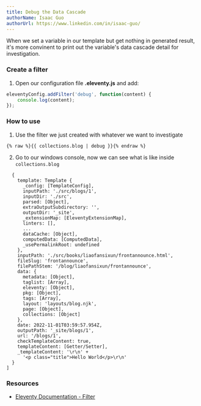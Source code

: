 ```yaml
---
title: Debug the Data Cascade
authorName: Isaac Guo
authorUrl: https://www.linkedin.com/in/isaac-guo/
---
```


When we set a variable in our template but get nothing in generated result, it's more convinent to print out the variable's data cascade detail for investigation.

### Create a filter

1. Open our configuration file **.eleventy.js** and add:

```js
eleventyConfig.addFilter('debug', function(content) {
    console.log(content);
});
```

### How to use

1. Use the filter we just created with whatever we want to investigate

```html/3-5
{% raw %}{{ collections.blog | debug }}{% endraw %}
```

2. Go to our windows console, now we can see what is like inside `collections.blog`

```
  {
    template: Template {
      _config: [TemplateConfig],
      inputPath: './src/blogs/1',
      inputDir: './src',
      parsed: [Object],
      extraOutputSubdirectory: '',
      outputDir: '_site',
      _extensionMap: [EleventyExtensionMap],
      linters: [],
      ...
      dataCache: [Object],
      computedData: [ComputedData],
      _usePermalinkRoot: undefined
    },
    inputPath: './src/books/liaofansixun/frontannounce.html',
    fileSlug: 'frontannounce',
    filePathStem: '/blog/liaofansixun/frontannounce',
    data: {
      metadata: [Object],
      taglist: [Array],
      eleventy: [Object],
      pkg: [Object],
      tags: [Array],
      layout: 'layouts/blog.njk',
      page: [Object],
      collections: [Object]
    },
    date: 2022-11-01T03:59:57.954Z,
    outputPath: '_site/blogs/1',
    url: '/blogs/1',
    checkTemplateContent: true,
    templateContent: [Getter/Setter],
    _templateContent: '\r\n' +
      '<p class="title">Hello World</p>\r\n'
  }
]
```

### Resources

* [Eleventy Documentation - Filter](https://www.11ty.dev/docs/filters/)
